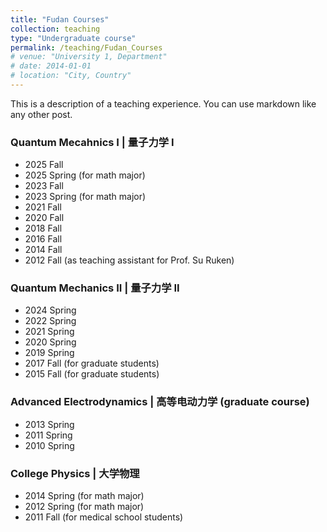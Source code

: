 ```yaml
---
title: "Fudan Courses"
collection: teaching
type: "Undergraduate course"
permalink: /teaching/Fudan_Courses
# venue: "University 1, Department"
# date: 2014-01-01
# location: "City, Country"
---
```


This is a description of a teaching experience. You can use markdown like any other post.

### Quantum Mecahnics I | 量子力学 I
* 2025 Fall
* 2025 Spring (for math major)
* 2023 Fall
* 2023 Spring (for math major)
* 2021 Fall
* 2020 Fall
* 2018 Fall
* 2016 Fall
* 2014 Fall
* 2012 Fall (as teaching assistant for Prof. Su Ruken)

### Quantum Mechanics II | 量子力学 II 
* 2024 Spring
* 2022 Spring
* 2021 Spring
* 2020 Spring
* 2019 Spring
* 2017 Fall (for graduate students)
* 2015 Fall (for graduate students)

### Advanced Electrodynamics | 高等电动力学 (graduate course) 
* 2013 Spring
* 2011 Spring
* 2010 Spring

### College Physics | 大学物理 
* 2014 Spring (for math major)
* 2012 Spring (for math major)
* 2011 Fall (for medical school students)